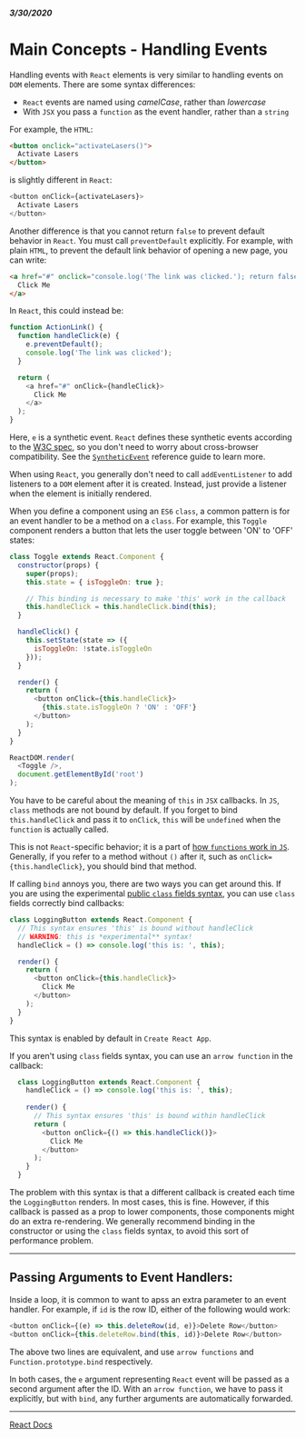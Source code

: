 ##### 3/30/2020
# Main Concepts - Handling Events
Handling events with `React` elements is very similar to handling events on `DOM` elements.  There are some syntax differences:
  * `React` events are named using _camelCase_, rather than _lowercase_
  * With `JSX` you pass a `function` as the event handler, rather than a `string`

For example, the `HTML`:

```html
<button onclick="activateLasers()">
  Activate Lasers
</button>
```

is slightly different in `React`:

```js
<button onClick={activateLasers}>
  Activate Lasers
</button>
```

Another difference is that you cannot return `false` to prevent default behavior in `React`.  You must call `preventDefault` explicitly.  For example, with plain `HTML`, to prevent the default link behavior of opening a new page, you can write:

```html
<a href="#" onclick="console.log('The link was clicked.'); return false">
  Click Me
</a>
```

In `React`, this could instead be:

```js
function ActionLink() {
  function handleClick(e) {
    e.preventDefault();
    console.log('The link was clicked');
  }

  return (
    <a href="#" onClick={handleClick}>
      Click Me
    </a>
  );
}
```

Here, `e` is a synthetic event.  `React` defines these synthetic events according to the [W3C spec](https://www.w3.org/TR/DOM-Level-3-Events/), so you don't need to worry about cross-browser compatibility.  See the [`SyntheticEvent`](https://reactjs.org/docs/events.html) reference guide to learn more.

When using `React`, you generally don't need to call `addEventListener` to add listeners to a `DOM` element after it is created.  Instead, just provide a listener when the element is initially rendered.

When you define a component using an `ES6` `class`, a common pattern is for an event handler to be a method on a `class`.  For example, this `Toggle` component renders a button that lets the user toggle between 'ON' to 'OFF' states:

```js
class Toggle extends React.Component {
  constructor(props) {
    super(props);
    this.state = { isToggleOn: true };

    // This binding is necessary to make 'this' work in the callback
    this.handleClick = this.handleClick.bind(this);
  }

  handleClick() {
    this.setState(state => ({
      isToggleOn: !state.isToggleOn
    }));
  }

  render() {
    return (
      <button onClick={this.handleClick}>
        {this.state.isToggleOn ? 'ON' : 'OFF'}
      </button>
    );
  }
}

ReactDOM.render(
  <Toggle />,
  document.getElementById('root')
);
```

You have to be careful about the meaning of `this` in `JSX` callbacks.  In `JS`, `class` methods are not bound by default.  If you forget to bind `this.handleClick` and pass it to `onClick`, `this` will be `undefined` when the `function` is actually called.

This is not `React`-specific behavior; it is a part of [how `functions` work in `JS`](https://www.smashingmagazine.com/2014/01/understanding-javascript-function-prototype-bind/).  Generally, if you refer to a method without `()` after it, such as `onClick={this.handleClick}`, you should bind that method.

If calling `bind` annoys you, there are two ways you can get around this.  If you are using the experimental [public `class` fields syntax](https://babeljs.io/docs/en/babel-plugin-proposal-class-properties), you can use `class` fields correctly bind callbacks:

```js
class LoggingButton extends React.Component {
  // This syntax ensures 'this' is bound without handleClick
  // WARNING: this is *experimental** syntax!
  handleClick = () => console.log('this is: ', this);

  render() {
    return (
      <button onClick={this.handleClick}>
        Click Me
      </button>
    );
  }
}
```

This syntax is enabled by default in `Create React App`.

If you aren't using `class` fields syntax, you can use an `arrow function` in the callback:

```js
  class LoggingButton extends React.Component {
    handleClick = () => console.log('this is: ', this);
  
    render() {
      // This syntax ensures 'this' is bound within handleClick
      return (
        <button onClick={() => this.handleClick()}>
          Click Me
        </button>
      );
    }
  }
```

The problem with this syntax is that a different callback is created each time the `LoggingButton` renders.  In most cases, this is fine.  However, if this callback is passed as a prop to lower components, those components might do an extra re-rendering.  We generally recommend binding in the constructor or using the `class` fields syntax, to avoid this sort of performance problem.

---

## Passing Arguments to Event Handlers:
Inside a loop, it is common to want to apss an extra parameter to an event handler.  For example, if `id` is the row ID, either of the following would work:

```js
<button onClick={(e) => this.deleteRow(id, e)}>Delete Row</button>
<button onClick={this.deleteRow.bind(this, id)}>Delete Row</button>
```

The above two lines are equivalent, and use `arrow functions` and `Function.prototype.bind` respectively.

In both cases, the `e` argument representing `React` event will be passed as a second argument after the ID.  With an `arrow function`, we have to pass it explicitly, but with `bind`, any further arguments are automatically forwarded.

---

[React Docs](https://reactjs.org/docs/handling-events.html)